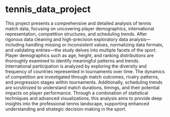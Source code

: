 # tennis_data_project
This project presents a comprehensive and detailed analysis of tennis match data, focusing on uncovering player demographics, international representation, competition structures, and scheduling trends. After rigorous data cleaning and high-precision exploratory data analysis—including handling missing or inconsistent values, normalizing data formats, and validating entries—the study delves into multiple facets of the sport. Player demographics such as age, height, and ranking distributions are thoroughly examined to identify meaningful patterns and trends. International participation is analyzed by exploring the diversity and frequency of countries represented in tournaments over time. The dynamics of competition are investigated through match outcomes, rivalry patterns, and progression stages within tournaments. Additionally, scheduling trends are scrutinized to understand match durations, timings, and their potential impacts on player performance. Through a combination of statistical techniques and advanced visualizations, this analysis aims to provide deep insights into the professional tennis landscape, supporting enhanced understanding and strategic decision-making in the sport.
